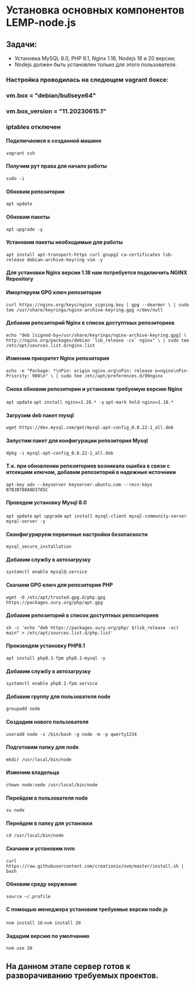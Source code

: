 # Установка основных компонентов LEMP-node.js


## Задачи:
- Установка MySQL 8.0, PHP 8.1, Nginx 1.18,  Nodejs 16 и 20 версии;
- Nodejs должен быть установлен только для этого пользователя.


### Настройка проводилась на следющем vagrant боксе:
### vm.box = "debian/bullseye64" 
### vm.box_version = "11.20230615.1"
### iptables отключен  <br/> 


#### Подключаемся к созданной машине
```vagrant ssh```
#### Получим рут права для начало работы
```sudo -i```
#### Обновим репозитории
```apt update```
#### Обновим пакеты
```apt upgrade -y```
#### Установим пакеты необходимые для работы
```apt install apt-transport-https curl gnupg2 ca-certificates lsb-release debian-archive-keyring vim -y```
#### Для установки Nginx версии 1.18 нам потребуется подключить NGINX Repository 
#### Имортируем GPG ключ репозитория 
```curl https://nginx.org/keys/nginx_signing.key | gpg --dearmor \ | sudo tee /usr/share/keyrings/nginx-archive-keyring.gpg >/dev/null```
#### Добавим репозиторий Nginx в список доступтных репозиториев
```echo "deb [signed-by=/usr/share/keyrings/nginx-archive-keyring.gpg] \ http://nginx.org/packages/debian `lsb_release -cs` nginx" \ | sudo tee /etc/apt/sources.list.d/nginx.list```
#### Изменим приоритет Nginx репозитория
```echo -e "Package: *\nPin: origin nginx.org\nPin: release o=nginx\nPin-Priority: 900\n" \ | sudo tee /etc/apt/preferences.d/99nginx```
#### Снова обновим репозитории и установим требуемую версию Nginx
```apt update```
```apt install nginx=1.18.* -y```
```apt-mark hold nginx=1.18.*```


#### Загрузим deb пакет mysql
```wget https://dev.mysql.com/get/mysql-apt-config_0.8.22-1_all.deb```
#### Запустим пакет для конфигурации репозитория Mysql
```dpkg -i mysql-apt-config_0.8.22-1_all.deb```
#### Т.к. при обновлении репозиториев возникала ошибка в связи с итсекшим ключом, добавим репозиторий в надежные источники
```apt-key adv --keyserver keyserver.ubuntu.com --recv-keys B7B3B788A8D3785C```
#### Проведем установку Mysql 8.0
```apt update```
```apt upgrade```
```apt install mysql-client mysql-community-server mysql-server -y```
#### Сконфигурируем первичные настройки безопасности
```mysql_secure_installation```
#### Добавим службу в автозагрузку
```systemctl enable mysql@.service```


#### Скачаем GPG ключ для репозитория PHP 
```wget -O /etc/apt/trusted.gpg.d/php.gpg https://packages.sury.org/php/apt.gpg```
#### Добавим репозиторий в список доступтных репозиториев
```sh -c 'echo "deb https://packages.sury.org/php/ $(lsb_release -sc) main" > /etc/apt/sources.list.d/php.list'```
#### Произведем установку PHP8.1
```apt install php8.1-fpm php8.1-mysql -y```
#### Добавим службу в автозагрузку
```systemctl enable php8.1-fpm.service```


#### Добавим группу для пользователя node
```groupadd node```
#### Создадим нового пользователя
```useradd node -s /bin/bash -g node -m -p qwerty1234```
#### Подготовим папку для node
```mkdir /usr/local/bin/node```
#### Изменим владельца
```chown node:node /usr/local/bin/node```
#### Перейдем в пользователя node
```su node```
#### Перейдем в папку для установки
```cd /usr/local/bin/node```
#### Скачаем и установим nvm
```curl https://raw.githubusercontent.com/creationix/nvm/master/install.sh | bash```
#### Обновим среду окружения
```source ~/.profile```
#### С помощью менеджера установим требуемые версии node.js
```nvm install 16```
```nvm install 20```
#### Зададим версию по умолчанию
```nvm use 20```


## На данном этапе сервер готов к разворачиванию требуемых проектов. 
